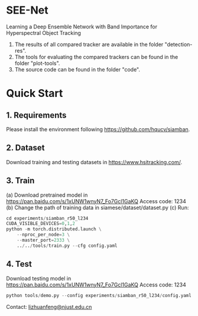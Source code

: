 # SEE-Net
Learning a Deep Ensemble Network with Band Importance for Hyperspectral Object Tracking

1. The results of all compared tracker are available in the folder "detection-res".
2. The tools for evaluating the compared trackers can be found in the folder "plot-tools".
3. The source code can be found in the folder "code".

# Quick Start
## 1. Requirements
Please install the environment following https://github.com/hqucv/siamban.

## 2. Dataset
Download training and testing datasets in https://www.hsitracking.com/.

## 3. Train
(a) Download pretrained model in https://pan.baidu.com/s/1xUNW1wnyN7_Fo7Gcl1GaKQ   Access code: 1234 
(b) Change the path of training data in siamese/dataset/dataset.py
(c) Run:
```python
cd experiments/siamban_r50_l234
CUDA_VISIBLE_DEVICES=0,1,2
python -m torch.distributed.launch \
    --nproc_per_node=3 \
    --master_port=2333 \
    ../../tools/train.py --cfg config.yaml
```

## 4. Test
Download testing model in https://pan.baidu.com/s/1xUNW1wnyN7_Fo7Gcl1GaKQ   Access code: 1234 
```python
python tools/demo.py --config experiments/siamban_r50_l234/config.yaml --snapshot experiments/siamban_r50_l234/snapshot/checkpoint_e30.pth --video_path test_path
```

Contact: lizhuanfeng@njust.edu.cn
